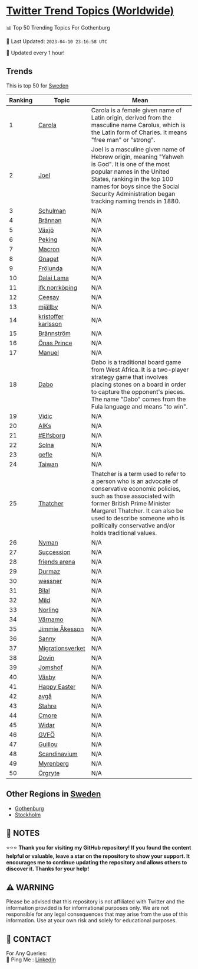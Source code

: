 [Twitter Trend Topics (Worldwide)](https://github.com/ErcinDedeoglu/Twitter-Trend-Topics)
==========


📊 Top 50 Trending Topics For Gothenburg

📆 Last Updated: `2023-04-10 23:16:58 UTC`

🔧 Updated every 1 hour!


## Trends

This is top 50 for [Sweden](</Sweden>)

| Ranking | Topic | Mean |
| ------- | ------------ | ------------ |
| 1 | [Carola](http://twitter.com/search?q=Carola) | Carola is a female given name of Latin origin, derived from the masculine name Carolus, which is the Latin form of Charles. It means "free man" or "strong". |
| 2 | [Joel](http://twitter.com/search?q=Joel) | Joel is a masculine given name of Hebrew origin, meaning "Yahweh is God". It is one of the most popular names in the United States, ranking in the top 100 names for boys since the Social Security Administration began tracking naming trends in 1880. |
| 3 | [Schulman](http://twitter.com/search?q=Schulman) | N/A |
| 4 | [Brännan](http://twitter.com/search?q=Br%c3%a4nnan) | N/A |
| 5 | [Växjö](http://twitter.com/search?q=V%c3%a4xj%c3%b6) | N/A |
| 6 | [Peking](http://twitter.com/search?q=Peking) | N/A |
| 7 | [Macron](http://twitter.com/search?q=Macron) | N/A |
| 8 | [Gnaget](http://twitter.com/search?q=Gnaget) | N/A |
| 9 | [Frölunda](http://twitter.com/search?q=Fr%c3%b6lunda) | N/A |
| 10 | [Dalai Lama](http://twitter.com/search?q=Dalai+Lama) | N/A |
| 11 | [ifk norrköping](http://twitter.com/search?q=ifk+norrk%c3%b6ping) | N/A |
| 12 | [Ceesay](http://twitter.com/search?q=Ceesay) | N/A |
| 13 | [mjällby](http://twitter.com/search?q=mj%c3%a4llby) | N/A |
| 14 | [kristoffer karlsson](http://twitter.com/search?q=kristoffer+karlsson) | N/A |
| 15 | [Brännström](http://twitter.com/search?q=Br%c3%a4nnstr%c3%b6m) | N/A |
| 16 | [Önas Prince](http://twitter.com/search?q=%c3%96nas+Prince) | N/A |
| 17 | [Manuel](http://twitter.com/search?q=Manuel) | N/A |
| 18 | [Dabo](http://twitter.com/search?q=Dabo) | Dabo is a traditional board game from West Africa. It is a two-player strategy game that involves placing stones on a board in order to capture the opponent's pieces. The name "Dabo" comes from the Fula language and means "to win". |
| 19 | [Vidic](http://twitter.com/search?q=Vidic) | N/A |
| 20 | [AIKs](http://twitter.com/search?q=AIKs) | N/A |
| 21 | [#Elfsborg](http://twitter.com/search?q=%23Elfsborg) | N/A |
| 22 | [Solna](http://twitter.com/search?q=Solna) | N/A |
| 23 | [gefle](http://twitter.com/search?q=gefle) | N/A |
| 24 | [Taiwan](http://twitter.com/search?q=Taiwan) | N/A |
| 25 | [Thatcher](http://twitter.com/search?q=Thatcher) | Thatcher is a term used to refer to a person who is an advocate of conservative economic policies, such as those associated with former British Prime Minister Margaret Thatcher. It can also be used to describe someone who is politically conservative and/or holds traditional values. |
| 26 | [Nyman](http://twitter.com/search?q=Nyman) | N/A |
| 27 | [Succession](http://twitter.com/search?q=Succession) | N/A |
| 28 | [friends arena](http://twitter.com/search?q=friends+arena) | N/A |
| 29 | [Durmaz](http://twitter.com/search?q=Durmaz) | N/A |
| 30 | [wessner](http://twitter.com/search?q=wessner) | N/A |
| 31 | [Bilal](http://twitter.com/search?q=Bilal) | N/A |
| 32 | [Mild](http://twitter.com/search?q=Mild) | N/A |
| 33 | [Norling](http://twitter.com/search?q=Norling) | N/A |
| 34 | [Värnamo](http://twitter.com/search?q=V%c3%a4rnamo) | N/A |
| 35 | [Jimmie Åkesson](http://twitter.com/search?q=Jimmie+%c3%85kesson) | N/A |
| 36 | [Sanny](http://twitter.com/search?q=Sanny) | N/A |
| 37 | [Migrationsverket](http://twitter.com/search?q=Migrationsverket) | N/A |
| 38 | [Dovin](http://twitter.com/search?q=Dovin) | N/A |
| 39 | [Jomshof](http://twitter.com/search?q=Jomshof) | N/A |
| 40 | [Väsby](http://twitter.com/search?q=V%c3%a4sby) | N/A |
| 41 | [Happy Easter](http://twitter.com/search?q=Happy+Easter) | N/A |
| 42 | [avgå](http://twitter.com/search?q=avg%c3%a5) | N/A |
| 43 | [Stahre](http://twitter.com/search?q=Stahre) | N/A |
| 44 | [Cmore](http://twitter.com/search?q=Cmore) | N/A |
| 45 | [Widar](http://twitter.com/search?q=Widar) | N/A |
| 46 | [GVFÖ](http://twitter.com/search?q=GVF%c3%96) | N/A |
| 47 | [Guillou](http://twitter.com/search?q=Guillou) | N/A |
| 48 | [Scandinavium](http://twitter.com/search?q=Scandinavium) | N/A |
| 49 | [Myrenberg](http://twitter.com/search?q=Myrenberg) | N/A |
| 50 | [Örgryte](http://twitter.com/search?q=%c3%96rgryte) | N/A |



## Other Regions in [Sweden](</Sweden>)

* [Gothenburg](</Sweden/Gothenburg.md>)
* [Stockholm](</Sweden/Stockholm.md>)



## 📝 NOTES

⭐⭐⭐ **Thank you for visiting my GitHub repository! If you found the content helpful or valuable, leave a star on the repository to show your support. It encourages me to continue updating the repository and allows others to discover it. Thanks for your help!**


## ⚠️ WARNING

Please be advised that this repository is not affiliated with Twitter and the information provided is for informational purposes only. We are not responsible for any legal consequences that may arise from the use of this information. Use at your own risk and solely for educational purposes.


## 📨 CONTACT

 For Any Queries:  
            🏓 Ping Me : [LinkedIn](https://www.linkedin.com/in/ercindedeoglu/)
